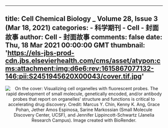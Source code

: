 
---
title: Cell Chemical Biology _ Volume 28, Issue 3 (Mar 18, 2021)
categories: 
    - 科学期刊
    - Cell - 封面故事
author: Cell - 封面故事
comments: false
date: Thu, 18 Mar 2021 00:00:00 GMT
thumbnail: 'https://els-jbs-prod-cdn.jbs.elsevierhealth.com/cms/asset/atypon:cms:attachment:img:d6e6:rev:1615867077132-146:pii:S2451945620X00043/cover.tif.jpg'
---

<div>   
<div align="center"><img src="https://els-jbs-prod-cdn.jbs.elsevierhealth.com/cms/asset/atypon:cms:attachment:img:d6e6:rev:1615867077132-146:pii:S2451945620X00043/cover.tif.jpg" alt="On the cover: Visualizing cell organelles with fluorescent probes. The rapid development
of small molecule, genetically encoded, and/or antibody probes that report on organelles’
structure and functions is critical to accelerating drug discovery. Credit: Marcus
Y. Chin, Kenny K. Ang, Grace Pohan, Jether Amos Espinosa, Sarine Markossian (Small
Molecule Discovery Center, UCSF), and Jennifer Lippincott-Schwartz (Janelia Research
Campus). Image created with BioRender." referrerpolicy="no-referrer"></div>  
</div>
            